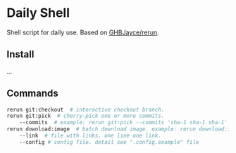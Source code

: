 
# Daily Shell

Shell script for daily use. Based on [GHBJayce/rerun](https://github.com/GHBJayce/rerun).

## Install

...

## Commands

```BASH
rerun git:checkout  # interactive checkout branch.
rerun git:pick  # cherry-pick one or more commits.
    --commits  # example: rerun git:pick --commits 'sha-1 sha-1 sha-1'
rerun download:image  # batch download image. example: rerun download:image --link /home/smile.txt --config /home/.config
    --link  # file with links, one line one link.
    --config # config file. detail see ".config.example" file
```